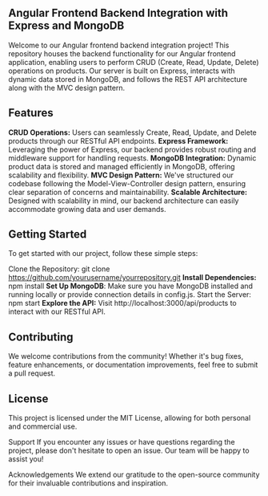 ## Angular Frontend Backend Integration with Express and MongoDB
Welcome to our Angular frontend backend integration project! This repository houses the backend functionality for our Angular frontend application, enabling users to perform CRUD (Create, Read, Update, Delete) operations on products. Our server is built on Express, interacts with dynamic data stored in MongoDB, and follows the REST API architecture along with the MVC design pattern.

## Features
**CRUD Operations:** Users can seamlessly Create, Read, Update, and Delete products through our RESTful API endpoints.
**Express Framework:** Leveraging the power of Express, our backend provides robust routing and middleware support for handling requests.
**MongoDB Integration:** Dynamic product data is stored and managed efficiently in MongoDB, offering scalability and flexibility.
**MVC Design Pattern:** We've structured our codebase following the Model-View-Controller design pattern, ensuring clear separation of concerns and maintainability.
**Scalable Architecture:** Designed with scalability in mind, our backend architecture can easily accommodate growing data and user demands.
## Getting Started
To get started with our project, follow these simple steps:

Clone the Repository: git clone https://github.com/yourusername/yourrepository.git
**Install Dependencies:** npm install
**Set Up MongoDB**: Make sure you have MongoDB installed and running locally or provide connection details in config.js.
Start the Server: npm start
**Explore the API:** Visit http://localhost:3000/api/products to interact with our RESTful API.
## Contributing
We welcome contributions from the community! Whether it's bug fixes, feature enhancements, or documentation improvements, feel free to submit a pull request.

## License
This project is licensed under the MIT License, allowing for both personal and commercial use.

Support
If you encounter any issues or have questions regarding the project, please don't hesitate to open an issue. Our team will be happy to assist you!

Acknowledgements
We extend our gratitude to the open-source community for their invaluable contributions and inspiration.

